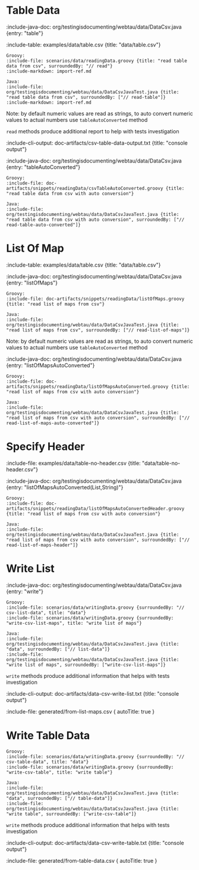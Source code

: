 # Table Data

:include-java-doc: org/testingisdocumenting/webtau/data/DataCsv.java {entry: "table"}

:include-table: examples/data/table.csv {title: "data/table.csv"}

```tabs
Groovy:
:include-file: scenarios/data/readingData.groovy {title: "read table data from csv", surroundedBy: "// read"}
:include-markdown: import-ref.md

Java:
:include-file: org/testingisdocumenting/webtau/data/DataCsvJavaTest.java {title: "read table data from csv", surroundedBy: ["// read-table"]}
:include-markdown: import-ref.md
```

Note: by default numeric values are read as strings, to auto convert numeric values to actual numbers use `tableAutoConverted` method

`read` methods produce additional report to help with tests investigation

:include-cli-output: doc-artifacts/csv-table-data-output.txt {title: "console output"}

:include-java-doc: org/testingisdocumenting/webtau/data/DataCsv.java {entry: "tableAutoConverted"}

```tabs
Groovy:
:include-file: doc-artifacts/snippets/readingData/csvTableAutoConverted.groovy {title: "read table data from csv with auto conversion"}

Java:
:include-file: org/testingisdocumenting/webtau/data/DataCsvJavaTest.java {title: "read table data from csv with auto conversion", surroundedBy: ["// read-table-auto-converted"]}
```

# List Of Map

:include-table: examples/data/table.csv {title: "data/table.csv"}

:include-java-doc: org/testingisdocumenting/webtau/data/DataCsv.java {entry: "listOfMaps"}

```tabs
Groovy:
:include-file: doc-artifacts/snippets/readingData/listOfMaps.groovy {title: "read list of maps from csv"}

Java:
:include-file: org/testingisdocumenting/webtau/data/DataCsvJavaTest.java {title: "read list of maps from csv", surroundedBy: ["// read-list-of-maps"]}
```

Note: by default numeric values are read as strings, to auto convert numeric values to actual numbers use `tableAutoConverted` method

:include-java-doc: org/testingisdocumenting/webtau/data/DataCsv.java {entry: "listOfMapsAutoConverted"}

```tabs
Groovy:
:include-file: doc-artifacts/snippets/readingData/listOfMapsAutoConverted.groovy {title: "read list of maps from csv with auto conversion"}

Java:
:include-file: org/testingisdocumenting/webtau/data/DataCsvJavaTest.java {title: "read list of maps from csv with auto conversion", surroundedBy: ["// read-list-of-maps-auto-converted"]}
```

# Specify Header

:include-file: examples/data/table-no-header.csv {title: "data/table-no-header.csv"}

:include-java-doc: org/testingisdocumenting/webtau/data/DataCsv.java {entry: "listOfMapsAutoConverted(List,String)"}

```tabs
Groovy:
:include-file: doc-artifacts/snippets/readingData/listOfMapsAutoConvertedHeader.groovy {title: "read list of maps from csv with auto conversion"}

Java:
:include-file: org/testingisdocumenting/webtau/data/DataCsvJavaTest.java {title: "read list of maps from csv with auto conversion", surroundedBy: ["// read-list-of-maps-header"]}
```

# Write List

:include-java-doc: org/testingisdocumenting/webtau/data/DataCsv.java {entry: "write"}

```tabs
Groovy:
:include-file: scenarios/data/writingData.groovy {surroundedBy: "// csv-list-data", title: "data"}
:include-file: scenarios/data/writingData.groovy {surroundedBy: "write-csv-list-maps", title: "write list of maps"}

Java:
:include-file: org/testingisdocumenting/webtau/data/DataCsvJavaTest.java {title: "data", surroundedBy: ["// list-data"]}
:include-file: org/testingisdocumenting/webtau/data/DataCsvJavaTest.java {title: "write list of maps", surroundedBy: ["write-csv-list-maps"]}
```

`write` methods produce additional information that helps with tests investigation

:include-cli-output: doc-artifacts/data-csv-write-list.txt {title: "console output"}

:include-file: generated/from-list-maps.csv { autoTitle: true }

# Write Table Data

```tabs
Groovy:
:include-file: scenarios/data/writingData.groovy {surroundedBy: "// csv-table-data", title: "data"}
:include-file: scenarios/data/writingData.groovy {surroundedBy: "write-csv-table", title: "write table"}

Java:
:include-file: org/testingisdocumenting/webtau/data/DataCsvJavaTest.java {title: "data", surroundedBy: ["// table-data"]}
:include-file: org/testingisdocumenting/webtau/data/DataCsvJavaTest.java {title: "write table", surroundedBy: ["write-csv-table"]}
```

`write` methods produce additional information that helps with tests investigation

:include-cli-output: doc-artifacts/data-csv-write-table.txt {title: "console output"}

:include-file: generated/from-table-data.csv { autoTitle: true }
